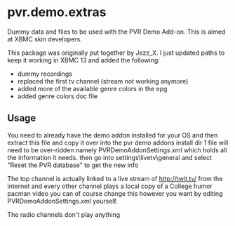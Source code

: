 pvr.demo.extras
===============
Dummy data and files to be used with the PVR Demo Add-on. This is aimed at XBMC skin developers.

This package was originally put together by Jezz_X. I just updated paths to keep it working in XBMC 13 and added the following:

- dummy recordings
- replaced the first tv channel (stream not working anymore)
- added more of the available genre colors in the epg
- added genre colors doc file

## Usage
You need to already have the demo addon installed for your OS and then extract this file and copy it over into the pvr demo addons install dir 1 file will need to be over-ridden namely PVRDemoAddonSettings.xml which holds all the information it needs. then go into settings\livetv\general and select "Reset the PVR database" to get the new info

The top channel is actually linked to a live stream of http://twit.tv/ from the internet and every other channel plays a local copy of a College humor pacman video you can of course change this however you want by editing PVRDemoAddonSettings.xml yourself.

The radio channels don't play anything
